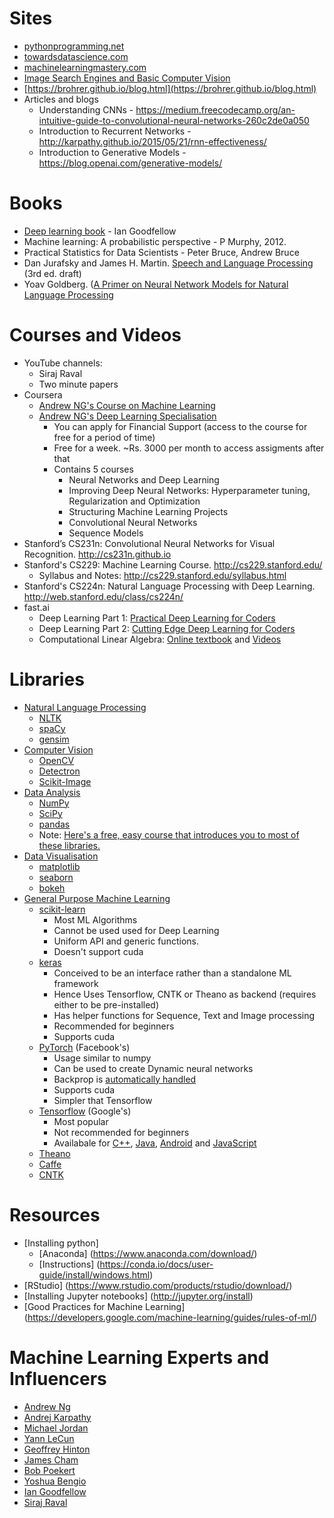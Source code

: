 # Sites
- [pythonprogramming.net](http://www.pythonprogramming.net)
- [towardsdatascience.com](http://towardsdatascience.com)
- [machinelearningmastery.com](http://machinelearningmastery.com)
- [Image Search Engines and Basic Computer Vision](http://pyimagesearch.com)
- [https://brohrer.github.io/blog.html](https://brohrer.github.io/blog.html)
- Articles and blogs 
	- Understanding CNNs - https://medium.freecodecamp.org/an-intuitive-guide-to-convolutional-neural-networks-260c2de0a050
	- Introduction to Recurrent Networks - http://karpathy.github.io/2015/05/21/rnn-effectiveness/
	- Introduction to Generative Models - https://blog.openai.com/generative-models/

# Books
- [Deep learning book](http://www.deeplearningbook.org/) - Ian Goodfellow
- Machine learning: A probabilistic perspective - P Murphy, 2012.
- Practical Statistics for Data Scientists - Peter Bruce, Andrew Bruce
- Dan Jurafsky and James H. Martin. [Speech and Language Processing](https://web.stanford.edu/~jurafsky/slp3/) (3rd ed. draft)
- Yoav Goldberg. ([A Primer on Neural Network Models for Natural Language Processing](http://u.cs.biu.ac.il/~yogo/nnlp.pdf)

# Courses and Videos
- YouTube channels:
	- Siraj Raval
	- Two minute papers
- Coursera
	- [Andrew NG's Course on Machine Learning](https://www.coursera.org/learn/machine-learning)
	- [Andrew NG's Deep Learning Specialisation](https://www.coursera.org/specializations/deep-learning)
		- You can apply for Financial Support (access to the course for free for a period of time)
		- Free for a week. ~Rs. 3000 per month to access assigments after that
		- Contains 5 courses
			- Neural Networks and Deep Learning
			- Improving Deep Neural Networks: Hyperparameter tuning, Regularization and Optimization
			- Structuring Machine Learning Projects
			- Convolutional Neural Networks
			- Sequence Models
- Stanford’s  CS231n: Convolutional Neural Networks for Visual Recognition. http://cs231n.github.io
- Stanford's  CS229: Machine Learning Course. http://cs229.stanford.edu/
	- Syllabus and Notes: http://cs229.stanford.edu/syllabus.html
- Stanford's  CS224n: Natural Language Processing with Deep Learning. http://web.stanford.edu/class/cs224n/
- fast.ai
	- Deep Learning Part 1: [Practical Deep Learning for Coders](http://course.fast.ai/)
	- Deep Learning Part 2: [Cutting Edge Deep Learning for Coders](http://course.fast.ai/part2.html)
	- Computational Linear Algebra: [Online textbook](https://github.com/fastai/numerical-linear-algebra/blob/master/README.md) and [Videos](https://www.youtube.com/playlist?list=PLtmWHNX-gukIc92m1K0P6bIOnZb-mg0hY)

# Libraries
- [Natural Language Processing](https://github.com/josephmisiti/awesome-machine-learning#natural-language-processing-10)
	- [NLTK](http://www.nltk.org/)
	- [spaCy](https://github.com/honnibal/spaCy/)
	- [gensim](https://github.com/RaRe-Technologies/gensim)
- [Computer Vision](https://github.com/josephmisiti/awesome-machine-learning#computer-vision-4)
	- [OpenCV](https://opencv.org/)
	- [Detectron](https://github.com/facebookresearch/Detectron)
	- [Scikit-Image](https://github.com/scikit-image/scikit-image)
- [Data Analysis](https://github.com/josephmisiti/awesome-machine-learning#data-analysis--data-visualization-9)
	- [NumPy](http://www.numpy.org/)
	- [SciPy](http://www.scipy.org/)
	- [pandas](http://pandas.pydata.org/)
	- Note: [Here's a free, easy course that introduces you to most of these libraries.](https://www.udemy.com/deep-learning-prerequisites-the-numpy-stack-in-python/learn/v4/overview)
- [Data Visualisation](https://github.com/josephmisiti/awesome-machine-learning#data-analysis--data-visualization-9)
	- [matplotlib](http://matplotlib.org/)
	- [seaborn](http://seaborn.pydata.org/)
	- [bokeh](https://github.com/bokeh/bokeh)
- [General Purpose Machine Learning](https://github.com/josephmisiti/awesome-machine-learning#general-purpose-machine-learning-21)
	- [scikit-learn](http://scikit-learn.org/) 
		- Most ML Algorithms
		- Cannot be used used for Deep Learning		
		- Uniform API and generic functions. 
		- Doesn't support cuda
	- [keras](https://github.com/fchollet/keras)
		- Conceived to be an interface rather than a standalone ML framework
		- Hence Uses Tensorflow, CNTK or Theano as backend (requires either to be pre-installed)
		- Has helper functions for Sequence, Text and Image processing
		- Recommended for beginners
		- Supports cuda		
	- [PyTorch](https://github.com/pytorch/pytorch) (Facebook's)
		- Usage similar to numpy
		- Can be used to create Dynamic neural networks
		- Backprop is [automatically handled](https://pytorch.org/docs/stable/autograd.html)
		- Supports cuda
		- Simpler that Tensorflow
	- [Tensorflow](https://github.com/tensorflow/tensorflow/) (Google's)
		- Most popular
		- Not recommended for beginners
		- Availabale for [C++](https://www.tensorflow.org/api_docs/cc/), [Java](https://www.tensorflow.org/install/install_java), [Android](https://www.tensorflow.org/mobile/android_build) and [JavaScript](https://js.tensorflow.org/)
	- [Theano](https://github.com/Theano/Theano/)
	- [Caffe](http://caffe.berkeleyvision.org/)
	- [CNTK](https://docs.microsoft.com/en-us/cognitive-toolkit/)
	
# Resources
- [Installing python]
	- [Anaconda] (https://www.anaconda.com/download/)
	- [Instructions] (https://conda.io/docs/user-guide/install/windows.html)
- [RStudio] (https://www.rstudio.com/products/rstudio/download/)
- [Installing Jupyter notebooks] (http://jupyter.org/install)
- [Good Practices for Machine Learning] (https://developers.google.com/machine-learning/guides/rules-of-ml/)

# Machine Learning Experts and Influencers

- [Andrew Ng](https://twitter.com/AndrewYNg)
- [Andrej Karpathy](https://twitter.com/karpathy)
- [Michael Jordan](https://people.eecs.berkeley.edu/~jordan/?_ga=1.104786372.57480868.1488216728)
- [Yann LeCun](https://twitter.com/ylecun)
- [Geoffrey Hinton](http://www.cs.toronto.edu/~hinton/)
- [James Cham](https://twitter.com/jamescham)
- [Bob Poekert](https://twitter.com/bobpoekert?lang=en)
- [Yoshua Bengio](http://www.iro.umontreal.ca/~bengioy/yoshua_en/)
- [Ian Goodfellow](https://twitter.com/goodfellow_ian?lang=en)
- [Siraj Raval](https://twitter.com/sirajraval)
